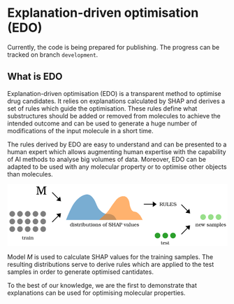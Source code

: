 # Explanation-driven optimisation (EDO)

Currently, the code is being prepared for publishing. The progress can be tracked on branch `development`.

## What is EDO

Explanation-driven optimisation (EDO) is a transparent method to optimise drug candidates. It relies on explanations calculated by SHAP and derives a set of rules which guide the optimisation. These rules define what substructures should be added or removed from molecules to achieve the intended outcome and can be used to generate a huge number of modifications of the input molecule in a short time.

The rules derived by EDO are easy to understand and can be presented to a human expert which allows augmenting human expertise with the capability of AI methods to analyse big volumes of data. Moreover, EDO can be adapted to be used with any molecular property or to optimise other objects than molecules.

![Image](img/EDO-briefly.png)

Model $M$ is used to calculate SHAP values for the training samples. The resulting distributions serve to derive rules which are applied to the test samples in order to generate optimised cantidates.

To the best of our knowledge, we are the first to demonstrate that explanations can be used for optimising molecular properties.

